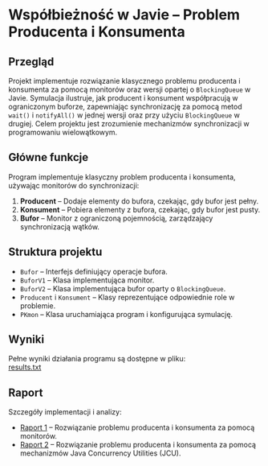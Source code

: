 # Współbieżność w Javie – Problem Producenta i Konsumenta

## Przegląd

Projekt implementuje rozwiązanie klasycznego problemu producenta i konsumenta za pomocą monitorów oraz wersji opartej o `BlockingQueue` w Javie. Symulacja ilustruje, jak producent i konsument współpracują w ograniczonym buforze, zapewniając synchronizację za pomocą metod `wait()` i `notifyAll()` w jednej wersji oraz przy użyciu `BlockingQueue` w drugiej. Celem projektu jest zrozumienie mechanizmów synchronizacji w programowaniu wielowątkowym.

## Główne funkcje

Program implementuje klasyczny problem producenta i konsumenta, używając monitorów do synchronizacji:

1. **Producent** – Dodaje elementy do bufora, czekając, gdy bufor jest pełny.
2. **Konsument** – Pobiera elementy z bufora, czekając, gdy bufor jest pusty.
3. **Bufor** – Monitor z ograniczoną pojemnością, zarządzający synchronizacją wątków.

## Struktura projektu

- `Bufor` – Interfejs definiujący operacje bufora.
- `BuforV1` – Klasa implementująca monitor.
- `BuforV2` – Klasa implementująca bufor oparty o `BlockingQueue`.
- `Producent` i `Konsument` – Klasy reprezentujące odpowiednie role w problemie.
- `PKmon` – Klasa uruchamiająca program i konfigurująca symulację.

## Wyniki

Pełne wyniki działania programu są dostępne w pliku:  
[results.txt](https://github.com/akotu235/PKmon/blob/master/results/results.txt)

## Raport

Szczegóły implementacji i analizy:

- [Raport 1](report/report.md) – Rozwiązanie problemu producenta i konsumenta za pomocą monitorów.
- [Raport 2](report/report.md) – Rozwiązanie problemu producenta i konsumenta za pomocą mechanizmów Java Concurrency Utilities (JCU).